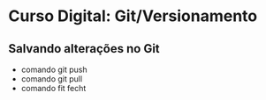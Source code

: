 # Curso Digital: Git/Versionamento
## Salvando alterações no Git
* comando git push
* comando git pull
* comando fit fecht
